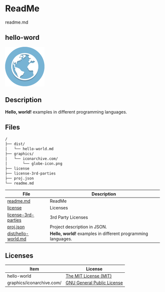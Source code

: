 # ReadMe

readme.md

## hello-word

![hello-world Logo](graphics/iconarchive.com/globe-icon.png)

## Description

**Hello, world!** examples in different programming languages.

## Files

```
/
├── dist/
│   └── hello-world.md
├── graphics/
│   └── iconarchive.com/
│       └── globe-icon.png
├── license
├── license-3rd-parties
├── proj.json
└── readme.md
```

File | Description
---- | -----------
[readme.md](readme.md) | ReadMe
[license](license) | Licenses
[license-3rd-parties](license-3rd-parties) | 3rd Party Licenses
[proj.json](proj.json) | Project description in JSON.
[dist/hello-world.md](dist/hello-world.md) | **Hello, world!** examples in different programming languages.

## Licenses

Item | License
---- | -------
hello-world | [The MIT License (MIT)](license)
graphics/iconarchive.com/ | [GNU General Public License](license-3rd-parties)
